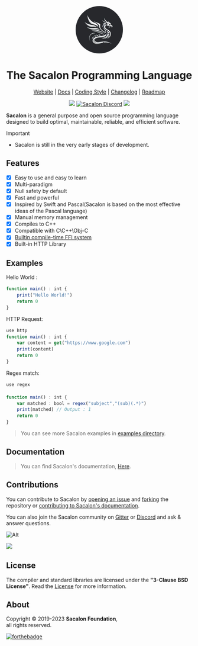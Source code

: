 <div align="center">
  <img style="text-align:center;border-radius:50%;" src="logo.jpeg" height="128px" width="128px">

  # The Sacalon Programming Language

  [Website](https://sacalon.github.io) |
  [Docs](https://sacalon.github.io/docs/latest) |
  [Coding Style](https://sacalon.github.io/style.html) |
  [Changelog](docs/src/CHANGELOG.md) |
  [Roadmap](docs/src/ROADMAP.md)
  
  [![](https://img.shields.io/github/v/tag/sacalon-lang/sacalon)](https://github.com/sacalon-lang/sacalon/releases)
  [![Sacalon Discord](https://img.shields.io/discord/932745959190978683?color=blue&label=Discord&logo=discord&logoColor=green)](https://discord.gg/rg4T2zBmyv)
  [![](https://img.shields.io/gitter/room/sacalon-lang/sacalon?logo=gitter)](https://gitter.im/sacalon/community)
  

</div>

**Sacalon** is a general purpose and open source programming language designed to build optimal, maintainable, reliable, and efficient software.

> [!IMPORTANT]  
> - Sacalon is still in the very early stages of development.

## Features

- [x] Easy to use and easy to learn
- [x] Multi-paradigm
- [x] Null safety by default
- [x] Fast and powerful
- [x] Inspired by Swift and Pascal(Sacalon is based on the most effective ideas of the Pascal language)
- [x] Manual memory management
- [x] Compiles to C++
- [x] Compatible with C\C++\Obj-C
- [x] [Builtin compile-time FFI system](https://sacalon-lang.github.io/docs/latest/lang/14_interfacing_with_cpp.html)
- [x] Built-in HTTP Library

## Examples

Hello World :

```typescript
function main() : int {
    print("Hello World!")
    return 0
}
```

HTTP Request:

```typescript
use http
function main() : int {
    var content = get("https://www.google.com")
    print(content)
    return 0
}
```

Regex match:

```typescript
use regex

function main() : int {
    var matched : bool = regex("subject","(sub)(.*)")
    print(matched) // Output : 1
    return 0
}
```

> You can see more Sacalon examples in [examples directory](https://github.com/sacalon-lang/sacalon/tree/main/examples).

## Documentation

> You can find Sacalon's documentation, [Here](https://sacalon-lang.github.io/docs/latest).

## Contributions

You can contribute to Sacalon by [opening an issue](https://github.com/sacalon-lang/sacalon/issues/new/choose) and [forking](https://github.com/sacalon-lang/sacalon/fork) the repository or [contributing to Sacalon's documentation](https://github.com/sacalon-lang/sacalon/tree/main/docs).

You can also join the Sacalon community on [Gitter](https://gitter.im/sacalon/community) or [Discord](https://discord.gg/rg4T2zBmyv) and ask & answer questions.

![Alt](https://repobeats.axiom.co/api/embed/f35044c25fa7a09ff17ef5abd0ffda29de68e142.svg "Repobeats analytics image")

<a href="https://github.com/sacalon-lang/sacalon/graphs/contributors">
  <img src="https://contrib.rocks/image?repo=sacalon-lang/sacalon" />
</a>

<!-- [![graph](https://contrib.rocks/image?repo=sacalon-lang/sacalon)](https://github.com/sacalon-lang/sacalon/graphs/contributors) -->

## License
The compiler and standard libraries are licensed under the **"3-Clause BSD License"**. Read the [License](https://github.com/sacalon-lang/sacalon/blob/main/LICENSE) for more information.

## About

Copyright © 2019-2023 **Sacalon Foundation**, \
all rights reserved.

[![forthebadge](https://forthebadge.com/images/badges/built-with-love.svg)](https://forthebadge.com)
